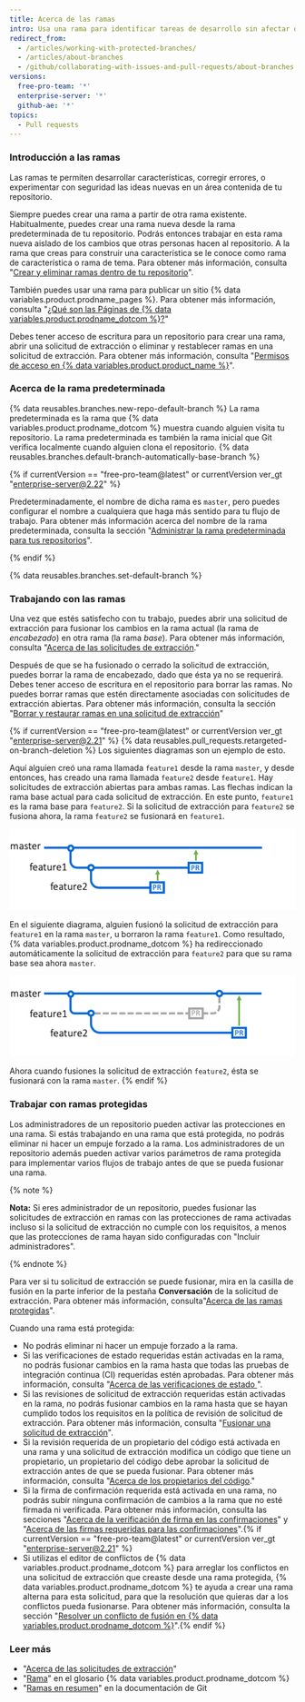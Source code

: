 ```yaml
---
title: Acerca de las ramas
intro: Usa una rama para identificar tareas de desarrollo sin afectar otras ramas en el repositorio. Cada repositorio tiene una rama por defecto y puede tener muchas otras ramas. Puedes fusionar una rama en otra rama usando una solicitud de extracción.
redirect_from:
  - /articles/working-with-protected-branches/
  - /articles/about-branches
  - /github/collaborating-with-issues-and-pull-requests/about-branches
versions:
  free-pro-team: '*'
  enterprise-server: '*'
  github-ae: '*'
topics:
  - Pull requests
---
```

### Introducción a las ramas

Las ramas te permiten desarrollar características, corregir errores, o experimentar con seguridad las ideas nuevas en un área contenida de tu repositorio.

Siempre puedes crear una rama a partir de otra rama existente. Habitualmente, puedes crear una rama nueva desde la rama predeterminada de tu repositorio. Podrás entonces trabajar en esta rama nueva aislado de los cambios que otras personas hacen al repositorio. A la rama que creas para construir una característica se le conoce como rama de característica o rama de tema. Para obtener más información, consulta "[Crear y eliminar ramas dentro de tu repositorio](/articles/creating-and-deleting-branches-within-your-repository/)".

También puedes usar una rama para publicar un sitio {% data variables.product.prodname_pages %}. Para obtener más información, consulta "[¿Qué son las Páginas de {% data variables.product.prodname_dotcom %}?](/articles/what-is-github-pages)"

Debes tener acceso de escritura para un repositorio para crear una rama, abrir una solicitud de extracción o eliminar y restablecer ramas en una solicitud de extracción.  Para obtener más información, consulta "[Permisos de acceso en {% data variables.product.product_name %}](/articles/access-permissions-on-github)".

### Acerca de la rama predeterminada

{% data reusables.branches.new-repo-default-branch %} La rama predeterminada es la rama que {% data variables.product.prodname_dotcom %} muestra cuando alguien visita tu repositorio. La rama predeterminada es también la rama inicial que Git verifica localmente cuando alguien clona el repositorio. {% data reusables.branches.default-branch-automatically-base-branch %}

{% if currentVersion == "free-pro-team@latest" or currentVersion ver_gt "enterprise-server@2.22" %}

Predeterminadamente, el nombre de dicha rama es `master`, pero puedes configurar el nombre a cualquiera que haga más sentido para tu flujo de trabajo. Para obtener más información acerca del nombre de la rama predeterminada, consulta la sección "[Administrar la rama predeterminada para tus repositorios](/github/setting-up-and-managing-your-github-user-account/managing-the-default-branch-name-for-your-repositories)".

{% endif %}

{% data reusables.branches.set-default-branch %}

### Trabajando con las ramas

Una vez que estés satisfecho con tu trabajo, puedes abrir una solicitud de extracción para fusionar los cambios en la rama actual (la rama de *encabezado*) en otra rama (la rama *base*). Para obtener más información, consulta "[Acerca de las solicitudes de extracción](/articles/about-pull-requests)."

Después de que se ha fusionado o cerrado la solicitud de extracción, puedes borrar la rama de encabezado, dado que ésta ya no se requerirá. Debes tener acceso de escritura en el repositorio para borrar las ramas. No puedes borrar ramas que estén directamente asociadas con solicitudes de extracción abiertas. Para obtener más información, consulta la sección "[Borrar y restaurar ramas en una solicitud de extracción](/github/administering-a-repository/deleting-and-restoring-branches-in-a-pull-request)"

{% if currentVersion == "free-pro-team@latest" or currentVersion ver_gt "enterprise-server@2.21" %}
{% data reusables.pull_requests.retargeted-on-branch-deletion %}
Los siguientes diagramas son un ejemplo de esto.

 Aquí alguien creó una rama llamada `feature1` desde la rama `master`, y desde entonces, has creado una rama llamada `feature2` desde `feature1`. Hay solicitudes de extracción abiertas para ambas ramas. Las flechas indican la rama base actual para cada solicitud de extracción. En este punto, `feature1` es la rama base para `feature2`. Si la solicitud de extracción para `feature2` se fusiona ahora, la rama `feature2` se fusionará en `feature1`.

 ![merge-pull-request-button (botón para fusionar solicitud de extracción)](/assets/images/help/branches/pr-retargeting-diagram1.png)

En el siguiente diagrama, alguien fusionó la solicitud de extracción para `feature1` en la rama `master`, u borraron la rama `feature1`. Como resultado, {% data variables.product.prodname_dotcom %} ha redireccionado automáticamente la solicitud de extracción para `feature2` para que su rama base sea ahora `master`.

 ![merge-pull-request-button (botón para fusionar solicitud de extracción)](/assets/images/help/branches/pr-retargeting-diagram2.png)

Ahora cuando fusiones la solicitud de extracción `feature2`, ésta se fusionará con la rama `master`.
{% endif %}

### Trabajar con ramas protegidas

Los administradores de un repositorio pueden activar las protecciones en una rama. Si estás trabajando en una rama que está protegida, no podrás eliminar ni hacer un empuje forzado a la rama. Los administradores de un repositorio además pueden activar varios parámetros de rama protegida para implementar varios flujos de trabajo antes de que se pueda fusionar una rama.

{% note %}

**Nota:** Si eres administrador de un repositorio, puedes fusionar las solicitudes de extracción en ramas con las protecciones de rama activadas incluso si la solicitud de extracción no cumple con los requisitos, a menos que las protecciones de rama hayan sido configuradas con "Incluir administradores".

{% endnote %}

Para ver si tu solicitud de extracción se puede fusionar, mira en la casilla de fusión en la parte inferior de la pestaña **Conversación** de la solicitud de extracción. Para obtener más información, consulta"[Acerca de las ramas protegidas](/articles/about-protected-branches)".

Cuando una rama está protegida:

- No podrás eliminar ni hacer un empuje forzado a la rama.
- Si las verificaciones de estado requeridas están activadas en la rama, no podrás fusionar cambios en la rama hasta que todas las pruebas de integración continua (CI) requeridas estén aprobadas. Para obtener más información, consulta "[Acerca de las verificaciones de estado ](/articles/about-status-checks)".
- Si las revisiones de solicitud de extracción requeridas están activadas en la rama, no podrás fusionar cambios en la rama hasta que se hayan cumplido todos los requisitos en la política de revisión de solicitud de extracción. Para obtener más información, consulta "[Fusionar una solicitud de extracción](/articles/merging-a-pull-request)".
- Si la revisión requerida de un propietario del código está activada en una rama y una solicitud de extracción modifica un código que tiene un propietario, un propietario del código debe aprobar la solicitud de extracción antes de que se pueda fusionar. Para obtener más información, consulta "[Acerca de los propietarios del código](/articles/about-code-owners)."
- Si la firma de confirmación requerida está activada en una rama, no podrás subir ninguna confirmación de cambios a la rama que no esté firmada ni verificada. Para obtener más información, consulta las secciones "[Acerca de la verificación de firma en las confirmaciones](/articles/about-commit-signature-verification)" y "[Acerca de las firmas requeridas para las confirmaciones](/articles/about-required-commit-signing)".{% if currentVersion == "free-pro-team@latest" or currentVersion ver_gt "enterprise-server@2.21" %}
- Si utilizas el editor de conflictos de {% data variables.product.prodname_dotcom %} para arreglar los conflictos en una solicitud de extracción que creaste desde una rama protegida, {% data variables.product.prodname_dotcom %} te ayuda a crear una rama alterna para esta solicitud, para que la resolución que quieras dar a los conflictos pueda fusionarse. Para obtener más información, consulta la sección "[Resolver un conflicto de fusión en {% data variables.product.prodname_dotcom %}](/github/collaborating-with-issues-and-pull-requests/resolving-a-merge-conflict-on-github)".{% endif %}

### Leer más

- "[Acerca de las solicitudes de extracción](/articles/about-pull-requests)"
- "[Rama](/articles/github-glossary/#branch)" en el glosario {% data variables.product.prodname_dotcom %}
- "[Ramas en resumen](https://git-scm.com/book/en/v2/Git-Branching-Branches-in-a-Nutshell)" en la documentación de Git
